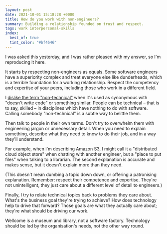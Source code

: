 ```yaml
---
layout: post
date: 2021-10-01 15:18:28 +0000
title: How do you work with non-engineers?
summary: Building a relationship founded on trust and respect.
tags: work interpersonal-skills
index:
  best_of: true
  tint_color: "#bf4646"
---
```


<!-- Card: https://wellcomecollection.org/works/y2x7xgwb/images?id=we6tgrdp -->

I was asked this yesterday, and I was rather pleased with my answer, so I'm reproducing it here.

It starts by respecting non-engineers as equals.
Some software engineers have a superiority complex and treat everyone else like dunderheads, which is a terrible foundation for a working relationship.
Respect the competency and expertise of your peers, including those who work in a different field.

I [dislike the term "non-technical"][non_technical] when it's used as synonymous with "doesn't write code" or something similar.
People can be technical – that is to say, skilled – in disciplines which have nothing to do with software.
Calling somebody "non-technical" is a subtle way to belittle them.

Then talk to people in their own terms.
Don't try to overwhelm them with engineering jargon or unnecessary detail.
When you need to explain something, describe what they need to know to do their job, and in a way they'll understand.

For example, when I'm describing Amazon S3, I might call it a "distributed cloud object store" when chatting with another engineer, but a "place to put files" when talking to a librarian.
The second explanation is accurate and makes sense, but it doesn't explain more than they need.

(This doesn't mean dumbing a topic down down, or offering a patronising explanation.
Remember: respect their competence and expertise.
They're not unintelligent, they just care about a different level of detail to engineers.)

Finally, I try to relate technical topics back to problems they care about.
What's the business goal they're trying to achieve?
How does technology help to drive that forward?
Those goals are what they actually care about; they're what should be driving our work.

Wellcome is a museum and library, not a software factory.
Technology should be led by the organisation's needs, not the other way round.

[non_technical]: /2020/11/non-technical-users/
